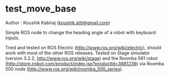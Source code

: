 test_move_base
==============
Author : Koushik Kabiraj (koushik.atti@gmail.com)

Simple ROS node to change the heading angle of a robot with keyboard inputs. 

Tried and tested on ROS Electric (http://www.ros.org/wiki/electric), should work with most of the other ROS releases. Tested on Stage simulator (version 3.2.2, http://www.ros.org/wiki/stage) and the Roomba 561 robot (http://store.irobot.com/product/index.jsp?productId=3881236) via Roomba 500 node (http://www.ros.org/wiki/roomba_500_series).